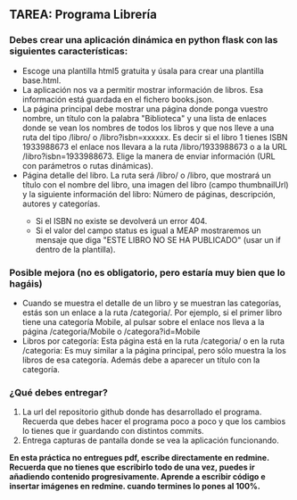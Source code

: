 ## TAREA: Programa Librería  

### Debes crear una aplicación dinámica en python flask con las siguientes características:  

- Escoge una plantilla html5 gratuita y úsala para crear una plantilla base.html.
- La aplicación nos va a permitir mostrar información de libros. Esa información está guardada en el fichero books.json.
- La página principal debe mostrar una página donde ponga vuestro nombre, un título con la palabra "Biblioteca" y una lista de enlaces donde se vean los nombres de todos los libros y que nos lleve a una ruta del tipo /libro/<isbn> o /libro?isbn=xxxxxx. Es decir si el libro 1 tienes ISBN 1933988673 el enlace nos llevara a la ruta /libro/1933988673 o a la URL /libro?isbn=1933988673. Elige la manera de enviar información (URL con parámetros o rutas dinámicas).
- Página detalle del libro. La ruta será /libro/<isbn> o /libro, que mostrará un título con el nombre del libro, una imagen del libro (campo thumbnailUrl) y la siguiente información del libro: Número de páginas, descripción, autores y categorías.
    - Si el ISBN no existe se devolverá un error 404.
    - Si el valor del campo status es igual a MEAP mostraremos un mensaje que diga "ESTE LIBRO NO SE HA PUBLICADO" (usar un if dentro de la plantilla).

### Posible mejora (no es obligatorio, pero estaría muy bien que lo hagáis)  

- Cuando se muestra el detalle de un libro y se muestran las categorías, estás son un enlace a la ruta /categoria/<categoria>. Por ejemplo, si el primer libro tiene una categoría  Mobile, al pulsar sobre el enlace nos lleva a la página /categoria/Mobile o /categora?id=Mobile
- Libros por categoría: Esta página está en la ruta /categoria/<categoria> o en la ruta /categoria: Es muy similar a la página principal, pero sólo muestra la los libros de esa categoría. Además debe a aparecer un título con la categoría.

### ¿Qué debes entregar?  

1. La url del repositorio github donde has desarrollado el programa. Recuerda que debes hacer el programa poco a poco y que los cambios lo tienes que ir guardando con distintos commits.
2. Entrega capturas de pantalla donde se vea la aplicación funcionando.


**En esta práctica no entregues pdf, escribe directamente en redmine. Recuerda que no tienes que escribirlo todo de una vez, puedes ir añadiendo contenido progresivamente. Aprende a escribir código e insertar imágenes en redmine. cuando termines lo pones al 100%.**
